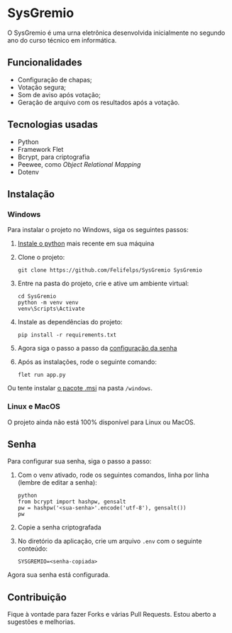 # SysGremio

O SysGremio é uma urna eletrônica desenvolvida inicialmente no segundo ano do curso técnico em informática.

## Funcionalidades

- Configuração de chapas;
- Votação segura;
- Som de aviso após votação;
- Geração de arquivo com os resultados após a votação.

## Tecnologias usadas

- Python
- Framework Flet
- Bcrypt, para criptografia
- Peewee, como *Object Relational Mapping*
- Dotenv

## Instalação

### Windows

Para instalar o projeto no Windows, siga os seguintes passos:

1. [Instale o python](https://www.python.org/downloads/) mais recente em sua máquina
2. Clone o projeto:

    ```
    git clone https://github.com/Felifelps/SysGremio SysGremio
    ```
3. Entre na pasta do projeto, crie e ative um ambiente virtual:

    ```
    cd SysGremio
    python -m venv venv
    venv\Scripts\Activate
    ```
4. Instale as dependências do projeto:

    ```
    pip install -r requirements.txt
    ```
5. Agora siga o passo a passo da [configuração da senha](#senha)
6. Após as instalações, rode o seguinte comando:

    ```
    flet run app.py
    ```

Ou tente instalar [o pacote .msi](/windows) na pasta `/windows`.

### Linux e MacOS

O projeto ainda não está 100% disponível para Linux ou MacOS.

## Senha

Para configurar sua senha, siga o passo a passo:

1. Com o venv ativado, rode os seguintes comandos, linha por linha (lembre de editar a senha):
    
    ```
    python
    from bcrypt import hashpw, gensalt
    pw = hashpw('<sua-senha>'.encode('utf-8'), gensalt())
    pw
    ```

2. Copie a senha criptografada
3. No diretório da aplicação, crie um arquivo `.env` com o seguinte conteúdo:

    ```
    SYSGREMIO=<senha-copiada>
    ```

Agora sua senha está configurada.

## Contribuição

Fique à vontade para fazer Forks e várias Pull Requests. Estou aberto a sugestões e melhorias.
